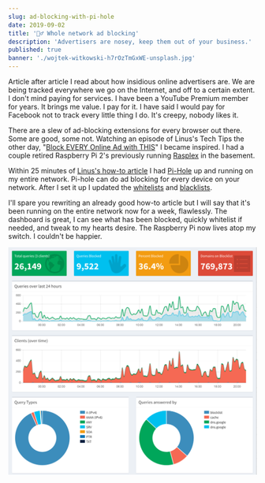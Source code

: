 ```yaml
---
slug: ad-blocking-with-pi-hole
date: 2019-09-02
title: '🙅‍♂️ Whole network ad blocking'
description: 'Advertisers are nosey, keep them out of your business.'
published: true
banner: './wojtek-witkowski-h7rOzTmGxWE-unsplash.jpg'
---
```


Article after article I read about how insidious online advertisers are. We are being tracked everywhere we go on the Internet, and off to a certain extent. I don't mind paying for services. I have been a YouTube Premium member for years. It brings me value. I pay for it. I have said I would pay for Facebook not to track every little thing I do. It's creepy, nobody likes it.

There are a slew of ad-blocking extensions for every browser out there. Some are good, some not. Watching an episode of Linus's Tech Tips the other day, "[Block EVERY Online Ad with THIS](https://www.youtube.com/watch?v=KBXTnrD_Zs4)" I became inspired. I had a couple retired Raspberry Pi 2's previously running [Rasplex](https://www.rasplex.com/) in the basement.

Within 25 minutes of [Linus's how-to article](https://linustechtips.com/main/topic/1094810-pi-hole-setup-tutorial/) I had [Pi-Hole](https://pi-hole.net/) up and running on my entire network. Pi-hole can do ad blocking for every device on your network. After I set it up I updated the [whitelists](https://github.com/anudeepND/whitelist) and [blacklists](https://v.firebog.net/hosts/lists.php).

I'll spare you rewriting an already good how-to article but I will say that it's been running on the entire network now for a week, flawlessly. The dashboard is great, I can see what has been blocked, quickly whitelist if needed, and tweak to my hearts desire. The Raspberry Pi now lives atop my switch. I couldn't be happier.

![Pi-hole Dashboard](./pi-hole-dashboard.png)
